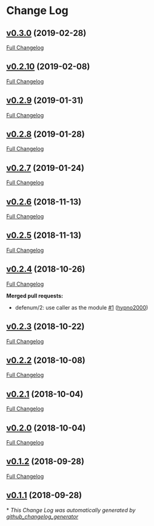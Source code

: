 # Change Log

## [v0.3.0](https://github.com/coingaming/gen_enum/tree/v0.3.0) (2019-02-28)
[Full Changelog](https://github.com/coingaming/gen_enum/compare/v0.2.10...v0.3.0)

## [v0.2.10](https://github.com/coingaming/gen_enum/tree/v0.2.10) (2019-02-08)
[Full Changelog](https://github.com/coingaming/gen_enum/compare/v0.2.9...v0.2.10)

## [v0.2.9](https://github.com/coingaming/gen_enum/tree/v0.2.9) (2019-01-31)
[Full Changelog](https://github.com/coingaming/gen_enum/compare/v0.2.8...v0.2.9)

## [v0.2.8](https://github.com/coingaming/gen_enum/tree/v0.2.8) (2019-01-28)
[Full Changelog](https://github.com/coingaming/gen_enum/compare/v0.2.7...v0.2.8)

## [v0.2.7](https://github.com/coingaming/gen_enum/tree/v0.2.7) (2019-01-24)
[Full Changelog](https://github.com/coingaming/gen_enum/compare/v0.2.6...v0.2.7)

## [v0.2.6](https://github.com/coingaming/gen_enum/tree/v0.2.6) (2018-11-13)
[Full Changelog](https://github.com/coingaming/gen_enum/compare/v0.2.5...v0.2.6)

## [v0.2.5](https://github.com/coingaming/gen_enum/tree/v0.2.5) (2018-11-13)
[Full Changelog](https://github.com/coingaming/gen_enum/compare/v0.2.4...v0.2.5)

## [v0.2.4](https://github.com/coingaming/gen_enum/tree/v0.2.4) (2018-10-26)
[Full Changelog](https://github.com/coingaming/gen_enum/compare/v0.2.3...v0.2.4)

**Merged pull requests:**

- defenum/2: use caller as the module [\#1](https://github.com/coingaming/gen_enum/pull/1) ([hypno2000](https://github.com/hypno2000))

## [v0.2.3](https://github.com/coingaming/gen_enum/tree/v0.2.3) (2018-10-22)
[Full Changelog](https://github.com/coingaming/gen_enum/compare/v0.2.2...v0.2.3)

## [v0.2.2](https://github.com/coingaming/gen_enum/tree/v0.2.2) (2018-10-08)
[Full Changelog](https://github.com/coingaming/gen_enum/compare/v0.2.1...v0.2.2)

## [v0.2.1](https://github.com/coingaming/gen_enum/tree/v0.2.1) (2018-10-04)
[Full Changelog](https://github.com/coingaming/gen_enum/compare/v0.2.0...v0.2.1)

## [v0.2.0](https://github.com/coingaming/gen_enum/tree/v0.2.0) (2018-10-04)
[Full Changelog](https://github.com/coingaming/gen_enum/compare/v0.1.2...v0.2.0)

## [v0.1.2](https://github.com/coingaming/gen_enum/tree/v0.1.2) (2018-09-28)
[Full Changelog](https://github.com/coingaming/gen_enum/compare/v0.1.1...v0.1.2)

## [v0.1.1](https://github.com/coingaming/gen_enum/tree/v0.1.1) (2018-09-28)


\* *This Change Log was automatically generated by [github_changelog_generator](https://github.com/skywinder/Github-Changelog-Generator)*